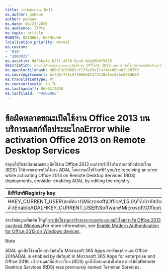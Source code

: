 ```yaml
---
title: รหัสข้อผิดพลาด 0x15
ms.author: pebaum
author: pebaum
ms.date: 04/21/2020
ms.audience: ITPro
ms.topic: article
ROBOTS: NOINDEX, NOFOLLOW
localization_priority: Normal
ms.custom:
- "919"
- "2000022"
ms.assetid: 0d566afe-b21f-4f1b-8ca9-4b4d3b0f5435
description: ถ้าคุณได้รับข้อผิดพลาดขณะเปิดใช้งาน Office 2013 บนการปรับใช้บริการเดสก์ท็อประยะไกล (RDS) ให้พิจารณาการเปิดใช้งาน ADAL โดยการแก้ไขรีจิสทรี
ms.openlocfilehash: 468d13e59602cf173ed2e17af44c66babfc28703
ms.sourcegitcommit: bc7d6f4f3c9f7060d073f5130e1ec856e248d020
ms.translationtype: MT
ms.contentlocale: th-TH
ms.lasthandoff: 06/02/2020
ms.locfileid: "44506865"
---
```

# <a name="error-while-activation-office-2013-on-remote-desktop-services"></a><span data-ttu-id="1beb5-103">ข้อผิดพลาดขณะเปิดใช้งาน Office 2013 บนบริการเดสก์ท็อประยะไกล</span><span class="sxs-lookup"><span data-stu-id="1beb5-103">Error while activation Office 2013 on Remote Desktop Services</span></span>

<span data-ttu-id="1beb5-104">ถ้าคุณได้รับข้อผิดพลาดขณะเปิดใช้งาน Office 2013 บนการปรับใช้บริการเดสก์ท็อประยะไกล (RDS) ให้พิจารณาการเปิดใช้งาน ADAL โดยการแก้ไขรีจิสทรี</span><span class="sxs-lookup"><span data-stu-id="1beb5-104">If you're receiving an error while activating Office 2013 on Remote Desktop Services (RDS) deployments, consider enabling ADAL by editing the registry.</span></span>
  
|<span data-ttu-id="1beb5-105">**คีย์รีจิสทรี**</span><span class="sxs-lookup"><span data-stu-id="1beb5-105">**Registry key**</span></span>|<span data-ttu-id="1beb5-106">**ชนิด**</span><span class="sxs-lookup"><span data-stu-id="1beb5-106">**Type**</span></span>|<span data-ttu-id="1beb5-107">**ค่า**</span><span class="sxs-lookup"><span data-stu-id="1beb5-107">**Value**</span></span>|
|:-----|:-----|:-----|
|<span data-ttu-id="1beb5-108">HKEY_CURRENT_USER\ซอฟต์แวร์\Microsoft\Office\15.0\ทั่วไป\รหัสประจําตัว\EnableADAL</span><span class="sxs-lookup"><span data-stu-id="1beb5-108">HKEY_CURRENT_USER\Software\Microsoft\Office\15.0\Common\Identity\EnableADAL</span></span>  <br/> |<span data-ttu-id="1beb5-109">Reg_dword</span><span class="sxs-lookup"><span data-stu-id="1beb5-109">REG_DWORD</span></span>  <br/> |<span data-ttu-id="1beb5-110">1</span><span class="sxs-lookup"><span data-stu-id="1beb5-110">1</span></span>  <br/> |

<span data-ttu-id="1beb5-111">สําหรับข้อมูลเพิ่มเติม ให้ดูที่[การเปิดใช้งานการรับรองความถูกต้องแบบสมัยใหม่สําหรับ Office 2013 บนอุปกรณ์ Windows](https://docs.microsoft.com/microsoft-365/admin/security-and-compliance/enable-modern-authentication)</span><span class="sxs-lookup"><span data-stu-id="1beb5-111">For more information, see [Enable Modern Authentication for Office 2013 on Windows devices](https://docs.microsoft.com/microsoft-365/admin/security-and-compliance/enable-modern-authentication).</span></span>
  
> [!NOTE]
>  <span data-ttu-id="1beb5-112">ADAL ถูกเปิดใช้งานโดยค่าเริ่มต้นใน Microsoft 365 Apps สําหรับองค์กรและ Office 2016</span><span class="sxs-lookup"><span data-stu-id="1beb5-112">ADAL is enabled by default in Microsoft 365 Apps for enterprise and Office 2016.</span></span> <span data-ttu-id="1beb5-113">บริการเดสก์ท็อประยะไกล (RDS) ถูกตั้งชื่อก่อนหน้านี้บริการเทอร์มินัล</span><span class="sxs-lookup"><span data-stu-id="1beb5-113">Remote Desktop Services (RDS) was previously named Terminal Services.</span></span>
  